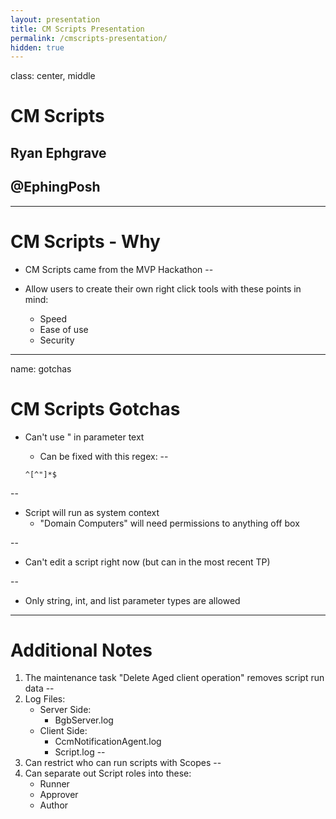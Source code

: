 ```yaml
---
layout: presentation
title: CM Scripts Presentation
permalink: /cmscripts-presentation/
hidden: true
---
```

class: center, middle

# CM Scripts

## Ryan Ephgrave

## @EphingPosh
---

# CM Scripts - Why

* CM Scripts came from the MVP Hackathon
--

* Allow users to create their own right click tools with these points in mind:
    * Speed
    * Ease of use
    * Security

---
name: gotchas

# CM Scripts Gotchas

* Can't use " in parameter text
    * Can be fixed with this regex:
--

    ```regex
    ^[^"]*$
    ```

--

* Script will run as system context
    * "Domain Computers" will need permissions to anything off box  

--

* Can't edit a script right now (but can in the most recent TP)  

--

* Only string, int, and list parameter types are allowed  

---

# Additional Notes

1. The maintenance task "Delete Aged client operation" removes script run data
--
2. Log Files:
    * Server Side:
        * BgbServer.log
    * Client Side:
        * CcmNotificationAgent.log
        * Script.log
--
3. Can restrict who can run scripts with Scopes
--
4. Can separate out Script roles into these:
    * Runner
    * Approver
    * Author